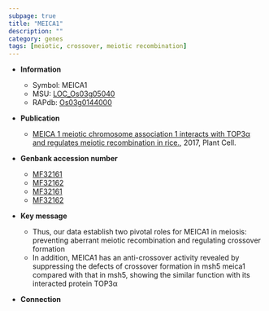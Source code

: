 ```yaml
---
subpage: true
title: "MEICA1"
description: ""
category: genes
tags: [meiotic, crossover, meiotic recombination]
---
```


* **Information**  
    + Symbol: MEICA1  
    + MSU: [LOC_Os03g05040](http://rice.plantbiology.msu.edu/cgi-bin/ORF_infopage.cgi?orf=LOC_Os03g05040)  
    + RAPdb: [Os03g0144000](http://rapdb.dna.affrc.go.jp/viewer/gbrowse_details/irgsp1?name=Os03g0144000)  

* **Publication**  
    + [MEICA 1 meiotic chromosome association 1 interacts with TOP3α and regulates meiotic recombination in rice.](http://www.ncbi.nlm.nih.gov/pubmed?term=MEICA+1+meiotic+chromosome+association+1+interacts+with+TOP3α+and+regulates+meiotic+recombination+in+rice.%5BTitle%5D), 2017, Plant Cell.

* **Genbank accession number**  
    + [MF32161](http://www.ncbi.nlm.nih.gov/nuccore/MF32161)
    + [MF32162](http://www.ncbi.nlm.nih.gov/nuccore/MF32162)
    + [MF32161](http://www.ncbi.nlm.nih.gov/nuccore/MF32161)
    + [MF32162](http://www.ncbi.nlm.nih.gov/nuccore/MF32162)

* **Key message**  
    + Thus, our data establish two pivotal roles for MEICA1 in meiosis: preventing aberrant meiotic recombination and regulating crossover formation
    + In addition, MEICA1 has an anti-crossover activity revealed by suppressing the defects of crossover formation in msh5 meica1 compared with that in msh5, showing the similar function with its interacted protein TOP3α

* **Connection**  



